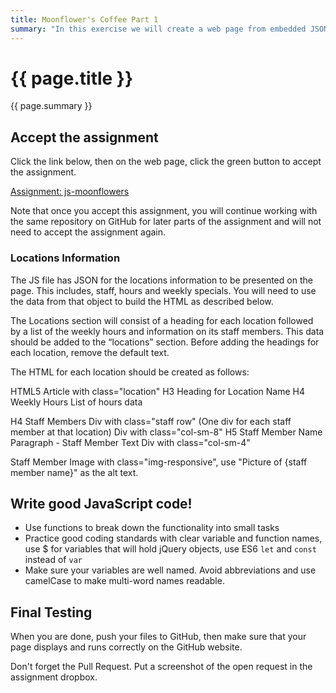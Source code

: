 ```yaml
---
title: Moonflower's Coffee Part 1
summary: "In this exercise we will create a web page from embedded JSON data. "
---
```


# {{ page.title }}
{{ page.summary }}


## Accept the assignment
Click the link below, then on the web page, click the green button to accept the assignment.

[Assignment: js-moonflowers]( https://classroom.github.com/a/NagdYc2F )

Note that once you accept this assignment, you will continue working with the same repository on GitHub for later parts of the assignment and will not need to accept the assignment again.

### Locations Information
The JS file has JSON for the locations information to be presented on the page. This includes, staff, hours and weekly specials. You will need to use the data from that object to build the HTML as described below.

The Locations section will consist of a heading for each location followed by a list of the weekly hours and information on its staff members.  This data should be added to the “locations” section.  Before adding the headings for each location, remove the default text.

The HTML for each location should be created as follows:

HTML5 Article with class="location"
   H3 Heading for Location Name
   H4 Weekly Hours
   List of hours data

   H4 Staff Members
   Div with class="staff row" (One div for each staff member at that location)
      Div with class="col-sm-8"
         H5 Staff Member Name
         Paragraph - Staff Member Text
      Div with class="col-sm-4"

Staff Member Image with class="img-responsive", use "Picture of {staff member name}" as the alt text.


## Write good JavaScript code!

- Use functions to break down the functionality into small tasks
- Practice good coding standards with clear variable and function names, use $ for variables that will hold jQuery objects, use ES6 `let` and `const` instead of `var`
- Make sure your variables are well named.  Avoid abbreviations and use camelCase to make multi-word names readable.

## Final Testing
When you are done, push your files to GitHub, then make sure that your page displays and runs correctly on the GitHub website.  

Don't forget the Pull Request.  Put a screenshot of the open request in the assignment dropbox.
